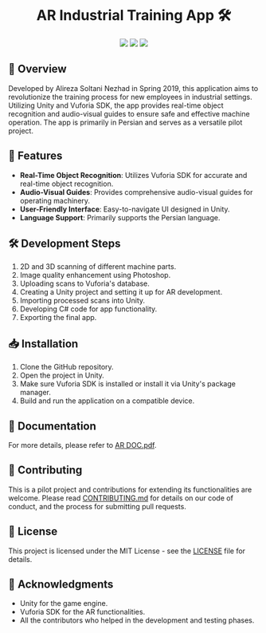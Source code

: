 <h1 align="center">AR Industrial Training App 🛠️</h1>

<p align="center">
  <img src="https://img.shields.io/badge/Developed%20By-Alireza%20Soltani%20Nezhad-blue.svg?style=flat-square">
  <img src="https://img.shields.io/badge/Language-Persian-green.svg?style=flat-square">
  <img src="https://img.shields.io/badge/SDK-Vuforia-orange.svg?style=flat-square">
</p>

## 🌟 Overview

Developed by Alireza Soltani Nezhad in Spring 2019, this application aims to revolutionize the training process for new employees in industrial settings. Utilizing Unity and Vuforia SDK, the app provides real-time object recognition and audio-visual guides to ensure safe and effective machine operation. The app is primarily in Persian and serves as a versatile pilot project.

## 🎯 Features

- **Real-Time Object Recognition**: Utilizes Vuforia SDK for accurate and real-time object recognition.
- **Audio-Visual Guides**: Provides comprehensive audio-visual guides for operating machinery.
- **User-Friendly Interface**: Easy-to-navigate UI designed in Unity.
- **Language Support**: Primarily supports the Persian language.

## 🛠️ Development Steps

1. 2D and 3D scanning of different machine parts.
2. Image quality enhancement using Photoshop.
3. Uploading scans to Vuforia's database.
4. Creating a Unity project and setting it up for AR development.
5. Importing processed scans into Unity.
6. Developing C# code for app functionality.
7. Exporting the final app.

## 📥 Installation

1. Clone the GitHub repository.
2. Open the project in Unity.
3. Make sure Vuforia SDK is installed or install it via Unity's package manager.
4. Build and run the application on a compatible device.

## 📝 Documentation

For more details, please refer to [AR DOC.pdf](./AR%20DOC.pdf).

## 🤝 Contributing

This is a pilot project and contributions for extending its functionalities are welcome. Please read [CONTRIBUTING.md](CONTRIBUTING.md) for details on our code of conduct, and the process for submitting pull requests.

## 📜 License

This project is licensed under the MIT License - see the [LICENSE](LICENSE) file for details.

## 🙏 Acknowledgments

- Unity for the game engine.
- Vuforia SDK for the AR functionalities.
- All the contributors who helped in the development and testing phases.
